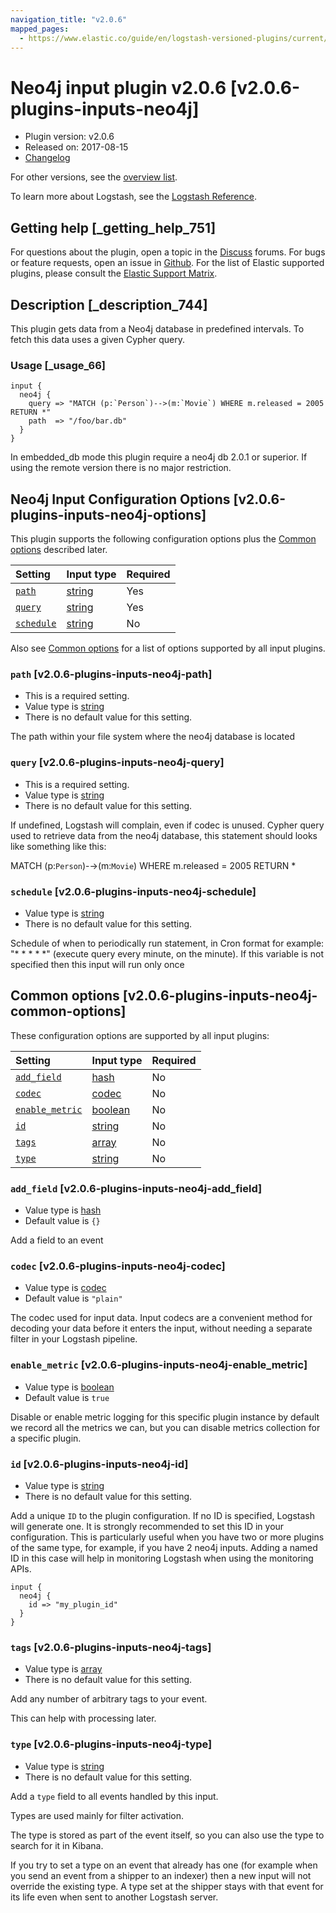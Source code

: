 ```yaml
---
navigation_title: "v2.0.6"
mapped_pages:
  - https://www.elastic.co/guide/en/logstash-versioned-plugins/current/v2.0.6-plugins-inputs-neo4j.html
---
```


# Neo4j input plugin v2.0.6 [v2.0.6-plugins-inputs-neo4j]

* Plugin version: v2.0.6
* Released on: 2017-08-15
* [Changelog](https://github.com/logstash-plugins/logstash-input-neo4j/blob/v2.0.6/CHANGELOG.md)

For other versions, see the [overview list](input-neo4j-index.md).

To learn more about Logstash, see the [Logstash Reference](https://www.elastic.co/guide/en/logstash/current/index.html).

## Getting help [_getting_help_751]

For questions about the plugin, open a topic in the [Discuss](http://discuss.elastic.co) forums. For bugs or feature requests, open an issue in [Github](https://github.com/logstash-plugins/logstash-input-neo4j). For the list of Elastic supported plugins, please consult the [Elastic Support Matrix](https://www.elastic.co/support/matrix#matrix_logstash_plugins).

## Description [_description_744]

This plugin gets data from a Neo4j database in predefined intervals. To fetch this data uses a given Cypher query.

### Usage [_usage_66]

```
input {
  neo4j {
    query => "MATCH (p:`Person`)-->(m:`Movie`) WHERE m.released = 2005 RETURN *"
    path  => "/foo/bar.db"
  }
}
```

In embedded\_db mode this plugin require a neo4j db 2.0.1 or superior. If using the remote version there is no major restriction.

## Neo4j Input Configuration Options [v2.0.6-plugins-inputs-neo4j-options]

This plugin supports the following configuration options plus the [Common options](v2-0-6-plugins-inputs-neo4j.md#v2.0.6-plugins-inputs-neo4j-common-options) described later.

| Setting | Input type | Required |
| :- | :- | :- |
| [`path`](v2-0-6-plugins-inputs-neo4j.md#v2.0.6-plugins-inputs-neo4j-path) | [string](/lsr/value-types.md#string) | Yes |
| [`query`](v2-0-6-plugins-inputs-neo4j.md#v2.0.6-plugins-inputs-neo4j-query) | [string](/lsr/value-types.md#string) | Yes |
| [`schedule`](v2-0-6-plugins-inputs-neo4j.md#v2.0.6-plugins-inputs-neo4j-schedule) | [string](/lsr/value-types.md#string) | No |

Also see [Common options](v2-0-6-plugins-inputs-neo4j.md#v2.0.6-plugins-inputs-neo4j-common-options) for a list of options supported by all input plugins.

### `path` [v2.0.6-plugins-inputs-neo4j-path]

* This is a required setting.
* Value type is [string](/lsr/value-types.md#string)
* There is no default value for this setting.

The path within your file system where the neo4j database is located

### `query` [v2.0.6-plugins-inputs-neo4j-query]

* This is a required setting.
* Value type is [string](/lsr/value-types.md#string)
* There is no default value for this setting.

If undefined, Logstash will complain, even if codec is unused. Cypher query used to retrieve data from the neo4j database, this statement should looks like something like this:

MATCH (p:`Person`)-→(m:`Movie`) WHERE m.released = 2005 RETURN \*

### `schedule` [v2.0.6-plugins-inputs-neo4j-schedule]

* Value type is [string](/lsr/value-types.md#string)
* There is no default value for this setting.

Schedule of when to periodically run statement, in Cron format for example: "\* \* \* \* \*" (execute query every minute, on the minute). If this variable is not specified then this input will run only once

## Common options [v2.0.6-plugins-inputs-neo4j-common-options]

These configuration options are supported by all input plugins:

| Setting | Input type | Required |
| :- | :- | :- |
| [`add_field`](v2-0-6-plugins-inputs-neo4j.md#v2.0.6-plugins-inputs-neo4j-add_field) | [hash](/lsr/value-types.md#hash) | No |
| [`codec`](v2-0-6-plugins-inputs-neo4j.md#v2.0.6-plugins-inputs-neo4j-codec) | [codec](/lsr/value-types.md#codec) | No |
| [`enable_metric`](v2-0-6-plugins-inputs-neo4j.md#v2.0.6-plugins-inputs-neo4j-enable_metric) | [boolean](/lsr/value-types.md#boolean) | No |
| [`id`](v2-0-6-plugins-inputs-neo4j.md#v2.0.6-plugins-inputs-neo4j-id) | [string](/lsr/value-types.md#string) | No |
| [`tags`](v2-0-6-plugins-inputs-neo4j.md#v2.0.6-plugins-inputs-neo4j-tags) | [array](/lsr/value-types.md#array) | No |
| [`type`](v2-0-6-plugins-inputs-neo4j.md#v2.0.6-plugins-inputs-neo4j-type) | [string](/lsr/value-types.md#string) | No |

### `add_field` [v2.0.6-plugins-inputs-neo4j-add_field]

* Value type is [hash](/lsr/value-types.md#hash)
* Default value is `{}`

Add a field to an event

### `codec` [v2.0.6-plugins-inputs-neo4j-codec]

* Value type is [codec](/lsr/value-types.md#codec)
* Default value is `"plain"`

The codec used for input data. Input codecs are a convenient method for decoding your data before it enters the input, without needing a separate filter in your Logstash pipeline.

### `enable_metric` [v2.0.6-plugins-inputs-neo4j-enable_metric]

* Value type is [boolean](/lsr/value-types.md#boolean)
* Default value is `true`

Disable or enable metric logging for this specific plugin instance by default we record all the metrics we can, but you can disable metrics collection for a specific plugin.

### `id` [v2.0.6-plugins-inputs-neo4j-id]

* Value type is [string](/lsr/value-types.md#string)
* There is no default value for this setting.

Add a unique `ID` to the plugin configuration. If no ID is specified, Logstash will generate one. It is strongly recommended to set this ID in your configuration. This is particularly useful when you have two or more plugins of the same type, for example, if you have 2 neo4j inputs. Adding a named ID in this case will help in monitoring Logstash when using the monitoring APIs.

```
input {
  neo4j {
    id => "my_plugin_id"
  }
}
```

### `tags` [v2.0.6-plugins-inputs-neo4j-tags]

* Value type is [array](/lsr/value-types.md#array)
* There is no default value for this setting.

Add any number of arbitrary tags to your event.

This can help with processing later.

### `type` [v2.0.6-plugins-inputs-neo4j-type]

* Value type is [string](/lsr/value-types.md#string)
* There is no default value for this setting.

Add a `type` field to all events handled by this input.

Types are used mainly for filter activation.

The type is stored as part of the event itself, so you can also use the type to search for it in Kibana.

If you try to set a type on an event that already has one (for example when you send an event from a shipper to an indexer) then a new input will not override the existing type. A type set at the shipper stays with that event for its life even when sent to another Logstash server.
